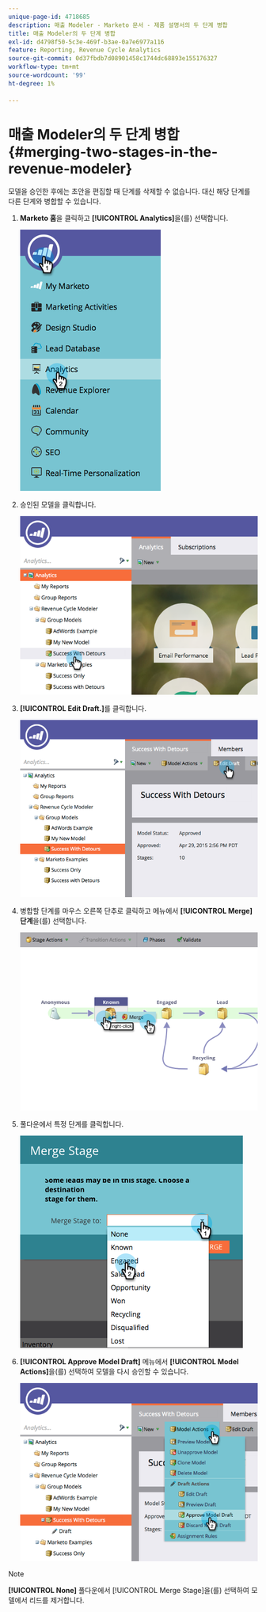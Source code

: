 ```yaml
---
unique-page-id: 4718685
description: 매출 Modeler - Marketo 문서 - 제품 설명서의 두 단계 병합
title: 매출 Modeler의 두 단계 병합
exl-id: d4798f50-5c3e-469f-b3ae-0a7e6977a116
feature: Reporting, Revenue Cycle Analytics
source-git-commit: 0d37fbdb7d08901458c1744dc68893e155176327
workflow-type: tm+mt
source-wordcount: '99'
ht-degree: 1%

---
```


# 매출 Modeler의 두 단계 병합 {#merging-two-stages-in-the-revenue-modeler}

모델을 승인한 후에는 초안을 편집할 때 단계를 삭제할 수 없습니다. 대신 해당 단계를 다른 단계와 병합할 수 있습니다.

1. **Marketo 홈**&#x200B;을 클릭하고 **[!UICONTROL Analytics]**&#x200B;을(를) 선택합니다.

   ![](assets/image2015-4-29-14-3a59-3a9.png)

1. 승인된 모델을 클릭합니다.

   ![](assets/image2015-4-29-15-3a3-3a15.png)

1. **[!UICONTROL Edit Draft.]**&#x200B;를 클릭합니다.

   ![](assets/image2015-4-29-15-3a7-3a3.png)

1. 병합할 단계를 마우스 오른쪽 단추로 클릭하고 메뉴에서 **[!UICONTROL Merge]단계**&#x200B;을(를) 선택합니다.

   ![](assets/image2015-4-29-15-3a10-3a6.png)

1. 풀다운에서 특정 단계를 클릭합니다.

   ![](assets/image2015-4-29-15-3a52-3a5.png)

1. **[!UICONTROL Approve Model Draft]** 메뉴에서 **[!UICONTROL Model Actions]**&#x200B;을(를) 선택하여 모델을 다시 승인할 수 있습니다.

   ![](assets/image2015-4-29-16-3a5-3a53.png)

>[!NOTE]
>
>**[!UICONTROL None]** 풀다운에서 [!UICONTROL Merge Stage]을(를) 선택하여 모델에서 리드를 제거합니다.
